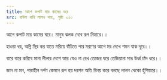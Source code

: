 ```yaml
---
title: আগে কপাট মার কামের ঘরে
src: বাউল কবি লালন শাহ, পৃষ্ঠা ৩২০
---
```

আগে কপাট মার কামের ঘরে।
মানুষ ঝলক দেবে রূপ নিহারে।।

হাওয়া ধর, অগ্নি স্থির কর
যাতে মরিয়ে বাঁচিতে পার
মরণের আগে মর
দেখে শমন যাক দূরে।।

বারে বারে করিবে মানা
লীলার দেশে আর যেও না
রেখ তেজের ঘরে তেজিয়ানা
সাধ উর্ধ্ব চাঁদ ধরে।।

জান না মন, পারাহীন দর্পণ
কেমনে রূপ হয় দরশন
অতি বিনয় করে বলছে লালন
থেকো হুঁশিয়ারে।।

